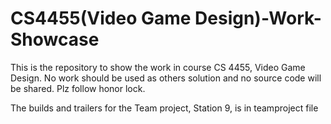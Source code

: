 # CS4455(Video Game Design)-Work-Showcase
This is the repository to show the work in course CS 4455, Video Game Design. No work should be used as others solution and no source code will be shared. Plz follow honor lock.

The builds and trailers for the Team project, Station 9, is in teamproject file
